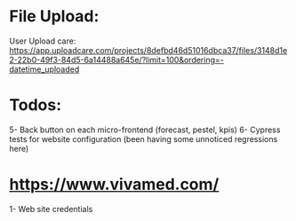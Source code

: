 # File Upload:

User Upload care:
https://app.uploadcare.com/projects/8defbd46d51016dbca37/files/3148d1e2-22b0-49f3-84d5-6a14488a645e/?limit=100&ordering=-datetime_uploaded

# Todos:

5- Back button on each micro-frontend (forecast, pestel, kpis)
6- Cypress tests for website configuration (been having some unnoticed regressions here)

# https://www.vivamed.com/

1- Web site credentials
